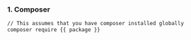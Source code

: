
### 1. Composer

```bash
// This assumes that you have composer installed globally
composer require {{ package }}
```
